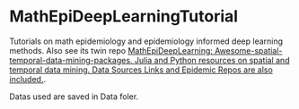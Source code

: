 # MathEpiDeepLearningTutorial
Tutorials on math epidemiology and epidemiology informed deep learning methods.
Also see its twin repo [MathEpiDeepLearning: Awesome-spatial-temporal-data-mining-packages. Julia and Python resources on spatial and temporal data mining.  Data Sources Links and Epidemic Repos are also included.](https://github.com/Song921012/MathEpiDeepLearning). 

Datas used are saved in Data foler.

